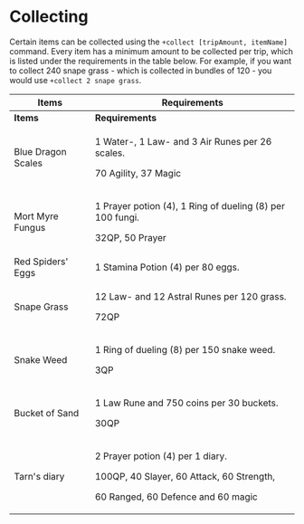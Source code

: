 # Collecting

Certain items can be collected using the `+collect [tripAmount, itemName]` command. Every item has a minimum amount to be collected per trip, which is listed under the requirements in the table below. For example, if you want to collect 240 snape grass - which is collected in bundles of 120 - you would use `+collect 2 snape grass`.

| Items              | Requirements                                                                                                                      |
| ------------------ | --------------------------------------------------------------------------------------------------------------------------------- |
| **Items**          | **Requirements**                                                                                                                  |
| Blue Dragon Scales | <p>1 Water-, 1 Law- and 3 Air Runes per 26 scales.</p><p>70 Agility, 37 Magic</p>                                                 |
| Mort Myre Fungus   | <p>1 Prayer potion (4), 1 Ring of dueling (8) per 100 fungi.</p><p>32QP, 50 Prayer</p>                                            |
| Red Spiders' Eggs  | 1 Stamina Potion (4) per 80 eggs.                                                                                                 |
| Snape Grass        | <p>12 Law- and 12 Astral Runes per 120 grass.</p><p>72QP</p>                                                                      |
| Snake Weed         | <p>1 Ring of dueling (8) per 150 snake weed.</p><p>3QP</p>                                                                        |
| Bucket of Sand     | <p>1 Law Rune and 750 coins per 30 buckets.</p><p>30QP</p>                                                                        |
| Tarn's diary       | <p>2 Prayer potion (4) per 1 diary.</p><p>100QP, 40 Slayer, 60 Attack, 60 Strength, </p><p>60 Ranged, 60 Defence and 60 magic</p> |

